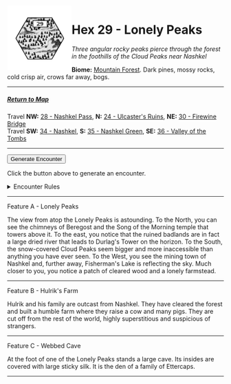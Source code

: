
<img align="left" width=150px src="/images/Hexes/hex29.png">
<h1>Hex 29 - Lonely Peaks</h1>

*Three angular rocky peaks pierce through the forest in the foothills of the Cloud Peaks near Nashkel*

**Biome:** <u>Mountain Forest</u>. Dark pines, mossy rocks, cold crisp air, crows far away, bogs.

---

##### [Return to Map](https://saltygoo.github.io/2024/12/31/BGHex/)
Travel **NW:** [28 - Nashkel Pass](/pages/BaldurHex/28-Pass), **N:** [24 - Ulcaster's Ruins](/pages/BaldurHex/24-Ulcaster), **NE:** [30 - Firewine Bridge](/pages/BaldurHex/30-Firewine)<br>
Travel **SW:** [34 - Nashkel](/pages/BaldurHex/34-Nashkel), **S:** [35 - Nashkel Green](/pages/BaldurHex/35-Green), **SE:** [36 - Valley of the Tombs](/pages/BaldurHex/36-Tombs)

 ---
 
<button id="generateText" >Generate Encounter</button> <br>

<span class="grey" id="result" style="height: 75px;"> Click the button above to generate an encounter. </span>

<details markdown="1">
<summary>Encounter Rules</summary>
Generate an encounter the first time the party goes to one of this hex's features and every 12 hours. Encounters can happen on the way to the location or at the destination. If an encounter would happen while the party rests, good survival skills while setting up camp make the encounter happen after the full rest is completed. Search the [Baldur's Gate Wiki](https://baldursgate.fandom.com/wiki/Baldur%27s_Gate_Wiki) for information on named NPC. Do not hesitate to replace any named NPC by one the players have already met from time to time! It makes for a better story.
</details>

 ---

<span class="blacktitle"> Feature A - Lonely Peaks</span>

The view from atop the Lonely Peaks is astounding. To the North, you can see the chimneys of Beregost and the Song of the Morning temple that towers above it. To the east, you notice that the ruined badlands are in fact a large dried river that leads to Durlag's Tower on the horizon. To the South, the snow-covered Cloud Peaks seem bigger and more inaccessible than anything you have ever seen. To the West, you see the mining town of Nashkel and, further away, Fisherman's Lake is reflecting the sky. Much closer to you, you notice a patch of cleared wood and a lonely farmstead.

---

<span class="blacktitle"> Feature B - Hulrik's Farm</span>

Hulrik and his family are outcast from Nashkel. They have cleared the forest and built a humble farm where they raise a cow and many pigs. They are cut off from the rest of the world, highly superstitious and suspicious of strangers.

---

<span class="blacktitle"> Feature C - Webbed Cave</span>

At the foot of one of the Lonely Peaks stands a large cave. Its insides are covered with large sticky silk. It is the den of a family of Ettercaps.

---

<script>
    const climate1 = "Evergreen";
    const climate2 = "Mountain";
</script>
<script src="/scripts/BGencounter.js"></script>

